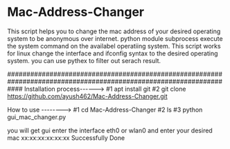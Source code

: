 # Mac-Address-Changer
This script helps you to change the mac address of your desired operating system to be anonymous over internet.
python module subprocess execute the system command on the availabel operatiing system.
This script works for linux change the interface and ifconfig syntax to the desired operating system.
you can use pythex to filter out serach result.


####################################################################################################################
Installation process------>
#1 apt install git
#2 git clone https://github.com/ayush462/Mac-Address-Changer.git

How to use -------->
#1 cd Mac-Address-Changer
#2 ls
#3 python gui_mac_changer.py

you will get gui enter the interface eth0 or wlan0 and enter your desired mac xx:xx:xx:xx:xx:xx
Successfully Done 

